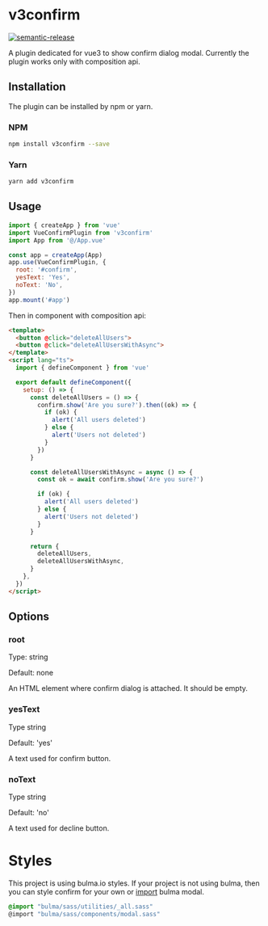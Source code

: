 # v3confirm

[![semantic-release](https://img.shields.io/badge/%20%20%F0%9F%93%A6%F0%9F%9A%80-semantic--release-e10079.svg)](https://github.com/semantic-release/semantic-release)

A plugin dedicated for vue3 to show confirm dialog modal. Currently the plugin works only with composition api.

## Installation

The plugin can be installed by npm or yarn. 

### NPM

```bash
npm install v3confirm --save
```

### Yarn

```bash
yarn add v3confirm
```

## Usage

```javascript
import { createApp } from 'vue'
import VueConfirmPlugin from 'v3confirm'
import App from '@/App.vue'

const app = createApp(App)
app.use(VueConfirmPlugin, {
  root: '#confirm',
  yesText: 'Yes',
  noText: 'No',
})
app.mount('#app')
```

Then in component with composition api:

```html
<template>
  <button @click="deleteAllUsers">
  <button @click="deleteAllUsersWithAsync">
</template>
<script lang="ts">
  import { defineComponent } from 'vue'

  export default defineComponent({
    setup: () => {
      const deleteAllUsers = () => {
        confirm.show('Are you sure?').then((ok) => {
          if (ok) {
            alert('All users deleted')
          } else {
            alert('Users not deleted')
          }
        })
      }

      const deleteAllUsersWithAsync = async () => {
        const ok = await confirm.show('Are you sure?')

        if (ok) {
          alert('All users deleted')
        } else {
          alert('Users not deleted')
        }
      }

      return {
        deleteAllUsers,
        deleteAllUsersWithAsync,
      }
    },
  })
</script>
```

## Options

### root

Type: string

Default: none

An HTML element where confirm dialog is attached. It should be empty.

### yesText

Type string

Default: 'yes'

A text used for confirm button.

### noText

Type string

Default: 'no'

A text used for decline button.

# Styles

This project is using bulma.io styles. If your project is not using bulma, then you can style confirm for your own or [import](https://bulma.io/documentation/overview/modular/) bulma modal. 

```scss
@import "bulma/sass/utilities/_all.sass"
@import "bulma/sass/components/modal.sass"
```
